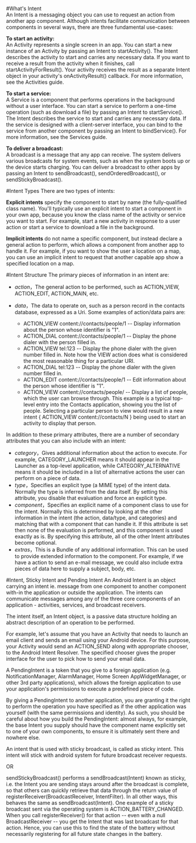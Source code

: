 #What's Intent          
An Intent is a messaging object you can use to request an action from another app component. Although intents facilitate communication between components in several ways, there are three fundamental use-cases:   

**To start an activity:**   
An Activity represents a single screen in an app. You can start a new instance of an Activity by passing an Intent to startActivity(). The Intent describes the activity to start and carries any necessary data.
If you want to receive a result from the activity when it finishes, call startActivityForResult(). Your activity receives the result as a separate Intent object in your activity's onActivityResult() callback. For more information, see the Activities guide.    

**To start a service:**      
A Service is a component that performs operations in the background without a user interface. You can start a service to perform a one-time operation (such as download a file) by passing an Intent to startService(). The Intent describes the service to start and carries any necessary data.
If the service is designed with a client-server interface, you can bind to the service from another component by passing an Intent to bindService(). For more information, see the Services guide.    

**To deliver a broadcast:**     
A broadcast is a message that any app can receive. The system delivers various broadcasts for system events, such as when the system boots up or the device starts charging. You can deliver a broadcast to other apps by passing an Intent to sendBroadcast(), sendOrderedBroadcast(), or sendStickyBroadcast().      


#Intent Types
There are two types of intents:       

**Explicit intents** specify the component to start by name (the fully-qualified class name). You'll typically use an explicit intent to start a component in your own app, because you know the class name of the activity or service you want to start. For example, start a new activity in response to a user action or start a service to download a file in the background.    

**Implicit intents** do not name a specific component, but instead declare a general action to perform, which allows a component from another app to handle it. For example, if you want to show the user a location on a map, you can use an implicit intent to request that another capable app show a specified location on a map.           

#Intent Structure
The primary pieces of information in an intent are:    

- *action*，The general action to be performed, such as ACTION_VIEW, ACTION_EDIT, ACTION_MAIN, etc.   
- *data*，The data to operate on, such as a person record in the contacts database, expressed as a Uri.
Some examples of action/data pairs are:

  - ACTION_VIEW content://contacts/people/1 -- Display information about the person whose identifier is "1".
  - ACTION_DIAL content://contacts/people/1 -- Display the phone dialer with the person filled in.
  - ACTION_VIEW tel:123 -- Display the phone dialer with the given number filled in. Note how the VIEW action does what is considered the most reasonable thing for a particular URI.
  - ACTION_DIAL tel:123 -- Display the phone dialer with the given number filled in.
  - ACTION_EDIT content://contacts/people/1 -- Edit information about the person whose identifier is "1".
  - ACTION_VIEW content://contacts/people/ -- Display a list of people, which the user can browse through. This example is a typical top-level entry into the Contacts application, showing you the list of people. Selecting a particular person to view would result in a new intent { ACTION_VIEW content://contacts/N } being used to start an activity to display that person.

In addition to these primary attributes, there are a number of secondary attributes that you can also include with an intent:

- *category*，Gives additional information about the action to execute. For example, CATEGORY_LAUNCHER means it should appear in the Launcher as a top-level application, while CATEGORY_ALTERNATIVE means it should be included in a list of alternative actions the user can perform on a piece of data.
- *type*，Specifies an explicit type (a MIME type) of the intent data. Normally the type is inferred from the data itself. By setting this attribute, you disable that evaluation and force an explicit type.
- *component*，Specifies an explicit name of a component class to use for the intent. Normally this is determined by looking at the other information in the intent (the action, data/type, and categories) and matching that with a component that can handle it. If this attribute is set then none of the evaluation is performed, and this component is used exactly as is. By specifying this attribute, all of the other Intent attributes become optional.
- *extras*，This is a Bundle of any additional information. This can be used to provide extended information to the component. For example, if we have a action to send an e-mail message, we could also include extra pieces of data here to supply a subject, body, etc.


#Intent, Sticky Intent and Pending Intent
An Android Intent is an object carrying an intent ie. message from one component to another component with-in the application or outside the application. The intents can communicate messages among any of the three core components of an application - activities, services, and broadcast receivers.

The intent itself, an Intent object, is a passive data structure holding an abstract description of an operation to be performed.

For example, let's assume that you have an Activity that needs to launch an email client and sends an email using your Android device. For this purpose, your Activity would send an ACTION_SEND along with appropriate chooser, to the Android Intent Resolver. The specified chooser gives the proper interface for the user to pick how to send your email data.

A PendingIntent is a token that you give to a foreign application (e.g. NotificationManager, AlarmManager, Home Screen AppWidgetManager, or other 3rd party applications), which allows the foreign application to use your application's permissions to execute a predefined piece of code.

By giving a PendingIntent to another application, you are granting it the right to perform the operation you have specified as if the other application was yourself (with the same permissions and identity). As such, you should be careful about how you build the PendingIntent: almost always, for example, the base Intent you supply should have the component name explicitly set to one of your own components, to ensure it is ultimately sent there and nowhere else.

An intent that is used with sticky broadcast, is called as sticky intent. This intent will stick with android system for future broadcast receiver requests.

OR

sendStickyBroadcast() performs a sendBroadcast(Intent) known as sticky, i.e. the Intent you are sending stays around after the broadcast is complete, so that others can quickly retrieve that data through the return value of registerReceiver(BroadcastReceiver, IntentFilter). In all other ways, this behaves the same as sendBroadcast(Intent). One example of a sticky broadcast sent via the operating system is ACTION_BATTERY_CHANGED. When you call registerReceiver() for that action -- even with a null BroadcastReceiver -- you get the Intent that was last broadcast for that action. Hence, you can use this to find the state of the battery without necessarily registering for all future state changes in the battery.
